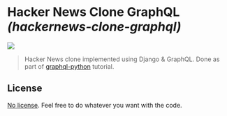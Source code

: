 # Hacker News Clone GraphQL _(hackernews-clone-graphql)_

![](https://github.com/addianto/hackernews-clone-graphql/workflows/Main%20Workflow/badge.svg)

> Hacker News clone implemented using Django & GraphQL. Done as part of
> [graphql-python](https://www.howtographql.com/graphql-python)
> tutorial.

## License

[No license](LICENSE). Feel free to do whatever you want with the code.
